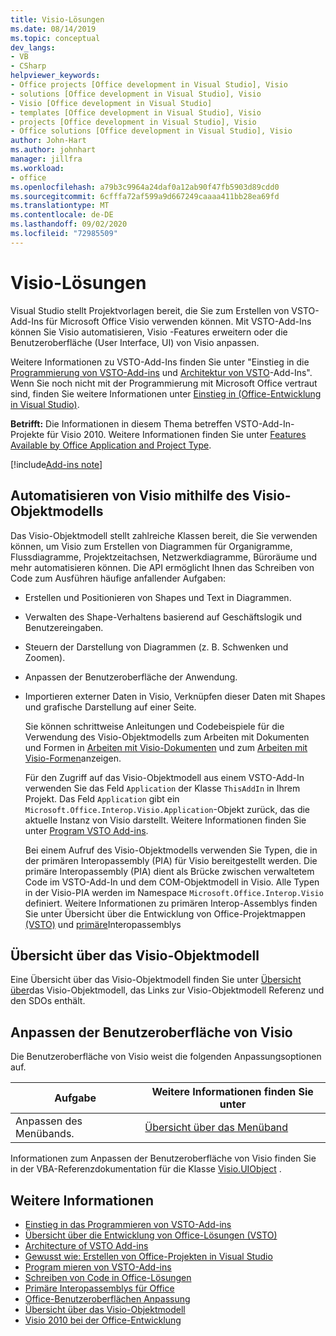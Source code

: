 ```yaml
---
title: Visio-Lösungen
ms.date: 08/14/2019
ms.topic: conceptual
dev_langs:
- VB
- CSharp
helpviewer_keywords:
- Office projects [Office development in Visual Studio], Visio
- solutions [Office development in Visual Studio], Visio
- Visio [Office development in Visual Studio]
- templates [Office development in Visual Studio], Visio
- projects [Office development in Visual Studio], Visio
- Office solutions [Office development in Visual Studio], Visio
author: John-Hart
ms.author: johnhart
manager: jillfra
ms.workload:
- office
ms.openlocfilehash: a79b3c9964a24daf0a12ab90f47fb5903d89cdd0
ms.sourcegitcommit: 6cfffa72af599a9d667249caaaa411bb28ea69fd
ms.translationtype: MT
ms.contentlocale: de-DE
ms.lasthandoff: 09/02/2020
ms.locfileid: "72985509"
---
```

# <a name="visio-solutions"></a>Visio-Lösungen
  Visual Studio stellt Projektvorlagen bereit, die Sie zum Erstellen von VSTO-Add-Ins für Microsoft Office Visio verwenden können. Mit VSTO-Add-Ins können Sie Visio automatisieren, Visio -Features erweitern oder die Benutzeroberfläche (User Interface, UI) von Visio anpassen.

 Weitere Informationen zu VSTO-Add-Ins finden Sie unter "Einstieg in die [Programmierung von VSTO-Add-ins](../vsto/getting-started-programming-vsto-add-ins.md) und [Architektur von VSTO](../vsto/architecture-of-vsto-add-ins.md)-Add-Ins". Wenn Sie noch nicht mit der Programmierung mit Microsoft Office vertraut sind, finden Sie weitere Informationen unter [Einstieg in &#40;Office-Entwicklung in Visual Studio&#41;](../vsto/getting-started-office-development-in-visual-studio.md).

 **Betrifft:** Die Informationen in diesem Thema betreffen VSTO-Add-In-Projekte für Visio 2010. Weitere Informationen finden Sie unter [Features Available by Office Application and Project Type](../vsto/features-available-by-office-application-and-project-type.md).

[!include[Add-ins note](includes/addinsnote.md)]

## <a name="automate-visio-by-using-the-visio-object-model"></a>Automatisieren von Visio mithilfe des Visio-Objektmodells
 Das Visio-Objektmodell stellt zahlreiche Klassen bereit, die Sie verwenden können, um Visio zum Erstellen von Diagrammen für Organigramme, Flussdiagramme, Projektzeitachsen, Netzwerkdiagramme, Büroräume und mehr automatisieren können. Die API ermöglicht Ihnen das Schreiben von Code zum Ausführen häufige anfallender Aufgaben:

- Erstellen und Positionieren von Shapes und Text in Diagrammen.

- Verwalten des Shape-Verhaltens basierend auf Geschäftslogik und Benutzereingaben.

- Steuern der Darstellung von Diagrammen (z. B. Schwenken und Zoomen).

- Anpassen der Benutzeroberfläche der Anwendung.

- Importieren externer Daten in Visio, Verknüpfen dieser Daten mit Shapes und grafische Darstellung auf einer Seite.

  Sie können schrittweise Anleitungen und Codebeispiele für die Verwendung des Visio-Objektmodells zum Arbeiten mit Dokumenten und Formen in [Arbeiten mit Visio-Dokumenten](../vsto/working-with-visio-documents.md) und zum [Arbeiten mit Visio-Formen](../vsto/working-with-visio-shapes.md)anzeigen.

  Für den Zugriff auf das Visio-Objektmodell aus einem VSTO-Add-In verwenden Sie das Feld `Application` der Klasse `ThisAddIn` in Ihrem Projekt. Das Feld `Application` gibt ein `Microsoft.Office.Interop.Visio.Application`-Objekt zurück, das die aktuelle Instanz von Visio darstellt. Weitere Informationen finden Sie unter [Program VSTO Add-ins](../vsto/programming-vsto-add-ins.md).

  Bei einem Aufruf des Visio-Objektmodells verwenden Sie Typen, die in der primären Interopassembly (PIA) für Visio bereitgestellt werden. Die primäre Interopassembly (PIA) dient als Brücke zwischen verwaltetem Code im VSTO-Add-In und dem COM-Objektmodell in Visio. Alle Typen in der Visio-PIA werden im Namespace `Microsoft.Office.Interop.Visio` definiert. Weitere Informationen zu primären Interop-Assemblys finden Sie unter Übersicht über die Entwicklung von Office-Projektmappen [&#40;VSTO&#41;](../vsto/office-solutions-development-overview-vsto.md) und [primäre](../vsto/office-primary-interop-assemblies.md)Interopassemblys

## <a name="visio-object-model-overview"></a>Übersicht über das Visio-Objektmodell
 Eine Übersicht über das Visio-Objektmodell finden Sie unter [Übersicht über](../vsto/visio-object-model-overview.md)das Visio-Objektmodell, das Links zur Visio-Objektmodell Referenz und den SDOs enthält.

## <a name="customize-the-user-interface-of-visio"></a>Anpassen der Benutzeroberfläche von Visio
 Die Benutzeroberfläche von Visio weist die folgenden Anpassungsoptionen auf.

|Aufgabe|Weitere Informationen finden Sie unter|
|----------|--------------------------|
|Anpassen des Menübands.|[Übersicht über das Menüband](../vsto/ribbon-overview.md)|

 Informationen zum Anpassen der Benutzeroberfläche von Visio finden Sie in der VBA-Referenzdokumentation für die Klasse [Visio.UIObject](/office/vba/api/Visio.UIObject) .

## <a name="see-also"></a>Weitere Informationen
- [Einstieg in das Programmieren von VSTO-Add-ins](../vsto/getting-started-programming-vsto-add-ins.md)
- [Übersicht über die Entwicklung von Office-Lösungen &#40;VSTO&#41;](../vsto/office-solutions-development-overview-vsto.md)
- [Architecture of VSTO Add-ins](../vsto/architecture-of-vsto-add-ins.md)
- [Gewusst wie: Erstellen von Office-Projekten in Visual Studio](../vsto/how-to-create-office-projects-in-visual-studio.md)
- [Program mieren von VSTO-Add-ins](../vsto/programming-vsto-add-ins.md)
- [Schreiben von Code in Office-Lösungen](../vsto/writing-code-in-office-solutions.md)
- [Primäre Interopassemblys für Office](../vsto/office-primary-interop-assemblies.md)
- [Office-Benutzeroberflächen Anpassung](../vsto/office-ui-customization.md)
- [Übersicht über das Visio-Objektmodell](../vsto/visio-object-model-overview.md)
- [Visio 2010 bei der Office-Entwicklung](/previous-versions/office/developer/office-2010/ff604964(v=office.14))
